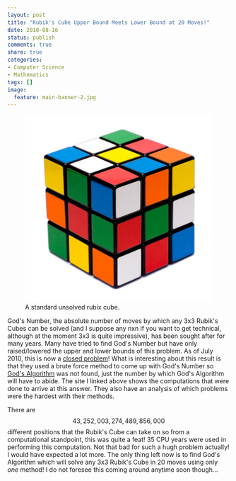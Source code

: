 ```yaml
---
layout: post
title: "Rubik's Cube Upper Bound Meets Lower Bound at 20 Moves!"
date: 2010-08-16
status: publish
comments: true
share: true
categories:
- Computer Science
- Mathematics
tags: []
image:
  feature: main-banner-2.jpg
---
```


<figure>
	<img src="/images/rubiksCube.jpg" />
	<figcaption>A standard unsolved rubix cube.</figcaption>
</figure>

God's Number, the absolute number of moves by which any 3x3 Rubik's Cubes can be solved (and I suppose any nxn if you want to get technical, although at the moment 3x3 is quite impressive), has been sought after for many years. Many have tried to find God's Number but have only raised/lowered the upper and lower bounds of this problem. As of July 2010, this is now a <a href="http://www.cube20.org/">closed problem</a>! What is interesting about this result is that they used a brute force method to come up with God's Number so <a href="http://en.wikipedia.org/wiki/God's_algorithm">God's Algorithm</a> was not found, just the number by which God's Algorithm will have to abide. The site I linked above shows the computations that were done to arrive at this answer. They also have an analysis of which problems were the hardest with their methods.

There are $$43,252,003,274,489,856,000$$ different positions that the Rubik's Cube can take on so from a computational standpoint, this was quite a feat! 35 CPU years were used in performing this computation. Not that bad for such a hugh problem actually! I would have expected a lot more. The only thing left now is to find God's Algorithm which will solve any 3x3 Rubik's Cube in 20 moves using only <i>one</i> method! I do not foresee this coming around anytime soon though...
